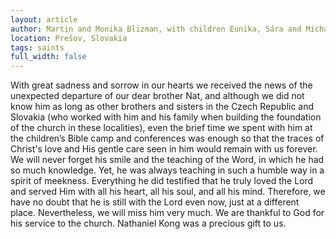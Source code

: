 ```yaml
---
layout: article
author: Martin and Monika Blizman, with children Eunika, Sára and Michal
location: Prešov, Slovakia
tags: saints
full_width: false
---
```

With great sadness and sorrow in our hearts we received the news of the unexpected departure of our dear brother Nat, and although we did not know him as long as other brothers and sisters in the Czech Republic and Slovakia (who worked with him and his family when building the foundation of the church in these localities), even the brief time we spent with him at the children’s Bible camp and conferences was enough so that the traces of Christ's love and His gentle care seen in him would remain with us forever. We will never forget his smile and the teaching of the Word, in which he had so much knowledge. Yet, he was always teaching in such a humble way in a spirit of meekness. Everything he did testified that he truly loved the Lord and served Him with all his heart, all his soul, and all his mind. Therefore, we have no doubt that he is still with the Lord even now, just at a different place. Nevertheless, we will miss him very much. We are thankful to God for his service to the church. Nathaniel Kong was a precious gift to us.
